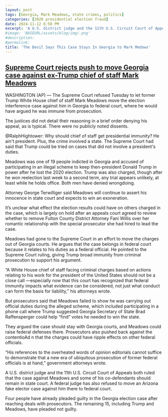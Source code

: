 ```yaml
---
layout: post
tags: [Georgia, Mark Meadows, state crimes, politics]
categories: [2020 presidential election fraud]
date: 2024-11-12 6:50 PM
excerpt: 'A U.S. district judge and the 11th U.S. Circuit Court of Appeals both ruled that the case against Meadows and some of his co-defendants should remain in state court. A federal judge has also refused to move an Arizona fake elector case against him there to federal court.'
#image: 'BASEURL/assets/blog/img/.png'
#description:
#permalink:
title: 'The Devil Says This Case Stays In Georgia to Mark Medows'
---
```



## [Supreme Court rejects push to move Georgia case against ex-Trump chief of staff Mark Meadows](https://apnews.com/article/supreme-court-mark-meadows-georgia-election-interference-876a332a9dbe1a89c50aecccee15952e)

WASHINGTON (AP) — The Supreme Court refused Tuesday to let former Trump White House chief of staff Mark Meadows move the election interference case against him in Georgia to federal court, where he would have argued he was immune from prosecution.

The justices did not detail their reasoning in a brief order denying his appeal, as is typical. There were no publicly noted dissents.

@RalphHightower: Why should chief of staff get presidential immunity? He ain't president. Plus, the crime involved a state. The Supreme Court had said that Trump could be tried on cases that did not involve a president's duties.

Meadows was one of 19 people indicted in Georgia and accused of participating in an illegal scheme to keep then-president Donald Trump in power after he lost the 2020 election. Trump was also charged, though after he won reelection last week to a second term, any trial appears unlikely, at least while he holds office. Both men have denied wrongdoing.

Attorney George Terwilliger said Meadows will continue to assert his innocence in state court and expects to win an exoneration.

It’s unclear what effect the election results could have on others charged in the case, which is largely on hold after an appeals court agreed to review whether to remove Fulton County District Attorney Fani Willis over her romantic relationship with the special prosecutor she had hired to lead the case.

Meadows had gone to the Supreme Court in an effort to move the charges out of Georgia courts. He argues that the case belongs in federal court because it relates to his duties as a federal official. He pointed to the Supreme Court ruling, giving Trump broad immunity from criminal prosecution to support his argument.

“A White House chief of staff facing criminal charges based on actions relating to his work for the president of the United States should not be a close call —especially now that this court has recognized that federal immunity impacts what evidence can be considered, not just what conduct can form the basis for liability,” his attorneys wrote.

But prosecutors said that Meadows failed to show he was carrying out official duties during the alleged scheme, which included participating in a phone call where Trump suggested Georgia Secretary of State Brad Raffensperger could help “find” votes he needed to win the state.

They argued the case should stay with Georgia courts, and Meadows could raise federal defenses there. Prosecutors also pushed back against the contentioAd
n that the charges could have ripple effects on other federal officials.

“His references to the overheated words of opinion editorials cannot suffice to demonstrate that a new era of ubiquitous prosecution of former federal officials is at hand,” government attorneys wrote.

A U.S. district judge and the 11th U.S. Circuit Court of Appeals both ruled that the case against Meadows and some of his co-defendants should remain in state court. A federal judge has also refused to move an Arizona fake elector case against him there to federal court.

Four people have already pleaded guilty in the Georgia election case after reaching deals with prosecutors. The remaining 15, including Trump and Meadows, have pleaded not guilty.
